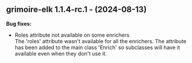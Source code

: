 ## grimoire-elk 1.1.4-rc.1 - (2024-08-13)

**Bug fixes:**

 * Roles attribute not available on some enrichers\
   The 'roles' attribute wasn't available for all the enrichers. The
   attribute has been added to the main class 'Enrich' so subclasses will
   have it available even when they don't use it.

